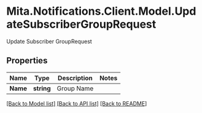 # Mita.Notifications.Client.Model.UpdateSubscriberGroupRequest
Update Subscriber GroupRequest

## Properties

Name | Type | Description | Notes
------------ | ------------- | ------------- | -------------
**Name** | **string** | Group Name | 

[[Back to Model list]](../README.md#documentation-for-models) [[Back to API list]](../README.md#documentation-for-api-endpoints) [[Back to README]](../README.md)

